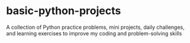 # basic-python-projects
A collection of Python practice problems, mini projects, daily challenges, and learning exercises to improve my coding and problem-solving skills
